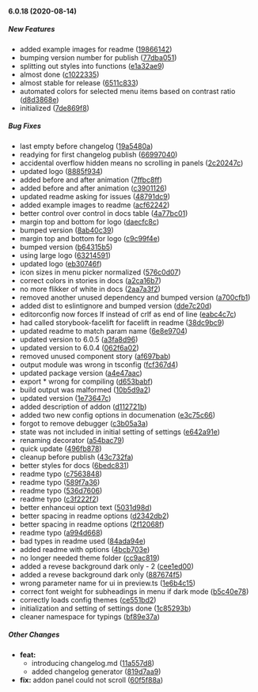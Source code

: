 #### 6.0.18 (2020-08-14)

##### New Features

*  added example images for readme ([19866142](https://github.com/IgorSzyporyn/storybook-facelift/commit/1986614231016d068d457d6ae1eac002b31b6260))
*  bumping version number for publish ([77dba051](https://github.com/IgorSzyporyn/storybook-facelift/commit/77dba0516bba09ae2ce679a78f0998a7d942b348))
*  splitting out styles into functions ([e1a32ae9](https://github.com/IgorSzyporyn/storybook-facelift/commit/e1a32ae9585c1673c511ada584e4c613bc82cbe2))
*  almost done ([c1022335](https://github.com/IgorSzyporyn/storybook-facelift/commit/c102233522edfc42301c1562bb34540a922336c5))
*  almost stable for release ([6511c833](https://github.com/IgorSzyporyn/storybook-facelift/commit/6511c833c597d251ccc809483a512899a118ab7c))
*  automated colors for selected menu items based on contrast ratio ([d8d3868e](https://github.com/IgorSzyporyn/storybook-facelift/commit/d8d3868ef10851ed432d367342ec32806fd2f2a1))
*  initialized ([7de869f8](https://github.com/IgorSzyporyn/storybook-facelift/commit/7de869f8226f1e32de754a5b3498e135498a6263))

##### Bug Fixes

*  last empty before changelog ([19a5480a](https://github.com/IgorSzyporyn/storybook-facelift/commit/19a5480a0d43ae239c65b6641bd075c278898d58))
*  readying for first changelog publish ([66997040](https://github.com/IgorSzyporyn/storybook-facelift/commit/669970408042eae189b60c1362c0be7d01de2c51))
*  accidental overflow hidden means no scrolling in panels ([2c20247c](https://github.com/IgorSzyporyn/storybook-facelift/commit/2c20247cddb933c50bdffcea88dd910c2514734e))
*  updated logo ([8885f934](https://github.com/IgorSzyporyn/storybook-facelift/commit/8885f934418370aee588a1c5094f61e94a1a2541))
*  added before and after animation ([7ffbc8ff](https://github.com/IgorSzyporyn/storybook-facelift/commit/7ffbc8ff7fba0f56cf2dc0fc20d9bf6e9fda6036))
*  added before and after animation ([c3901126](https://github.com/IgorSzyporyn/storybook-facelift/commit/c39011261ca4f083e4221f49ad36948434ab5f7e))
*  updated readme asking for issues ([48791dc9](https://github.com/IgorSzyporyn/storybook-facelift/commit/48791dc91e0b6bdcd1abd495b9367bec395359d4))
*  added example images to readme ([acf62242](https://github.com/IgorSzyporyn/storybook-facelift/commit/acf62242e0219888514cd479d2773e39447b00c9))
*  better control over control in docs table ([4a77bc01](https://github.com/IgorSzyporyn/storybook-facelift/commit/4a77bc01fe81faec82ef66653684d18326339544))
*  margin top and bottom for logo ([daecfc8c](https://github.com/IgorSzyporyn/storybook-facelift/commit/daecfc8c841b454317222f6ed472bf2db842ff8b))
*  bumped version ([8ab40c39](https://github.com/IgorSzyporyn/storybook-facelift/commit/8ab40c39e9593ce9eeff992896d26d8c2e6d7d89))
*  margin top and bottom for logo ([c9c99f4e](https://github.com/IgorSzyporyn/storybook-facelift/commit/c9c99f4eaa4c89eb0a6bced70d35a06e8bea8ccf))
*  bumped version ([b64315b5](https://github.com/IgorSzyporyn/storybook-facelift/commit/b64315b5b021d6d2b3c61446eb998eb51106bf98))
*  using large logo ([63214591](https://github.com/IgorSzyporyn/storybook-facelift/commit/63214591a837ee6ebe7ed4cb56e4959599fd4f01))
*  updated logo ([eb30746f](https://github.com/IgorSzyporyn/storybook-facelift/commit/eb30746fbec6848bc72eaa8a471e0daf78762c8a))
*  icon sizes in menu picker normalized ([576c0d07](https://github.com/IgorSzyporyn/storybook-facelift/commit/576c0d077be84c0b86261dfe1b980dbea9cd7edc))
*  correct colors in stories in docs ([a2ca16b7](https://github.com/IgorSzyporyn/storybook-facelift/commit/a2ca16b77904b23c78cf4d34938b9e6c39326c01))
*  no more flikker of white in docs ([2aa7a3f2](https://github.com/IgorSzyporyn/storybook-facelift/commit/2aa7a3f22f4aaeb88361dd3a8991dbf01ba5f76a))
*  removed another unused dependency and bumped version ([a700cfb1](https://github.com/IgorSzyporyn/storybook-facelift/commit/a700cfb14270f33cf1ec4c24dae6d0542549d874))
*  added dist to eslintignore and bumped version ([dde7c20d](https://github.com/IgorSzyporyn/storybook-facelift/commit/dde7c20d2fffa050a93f8059ee6f9ca363c1da8b))
*  editorconfig now forces lf instead of crlf as end of line ([eabc4c7c](https://github.com/IgorSzyporyn/storybook-facelift/commit/eabc4c7c07456e9295db59ae5a2e25492e65f083))
*  had called storybook-facelift for facelift in readme ([38dc9bc9](https://github.com/IgorSzyporyn/storybook-facelift/commit/38dc9bc974d295c703d22f504eb195897e5be5bb))
*  updated readme to match param name ([6e8e9704](https://github.com/IgorSzyporyn/storybook-facelift/commit/6e8e9704511285a65dd9c5228b5766f1541e56ca))
*  updated version to 6.0.5 ([a3fa8d96](https://github.com/IgorSzyporyn/storybook-facelift/commit/a3fa8d96a94ad4992f61317f6cc7f15bbf3a218d))
*  updated version to 6.0.4 ([062f6a02](https://github.com/IgorSzyporyn/storybook-facelift/commit/062f6a02d96130dfa7940ed755b445b2043ed907))
*  removed unused component story ([af697bab](https://github.com/IgorSzyporyn/storybook-facelift/commit/af697babd34366cc2d842d6fc23fbf32e27e9de9))
*  output module was wrong in tsconfig ([fcf367d4](https://github.com/IgorSzyporyn/storybook-facelift/commit/fcf367d4fe14cd14fde585d21ecaa8fe5ade6bf9))
*  updated package version ([a4e47aac](https://github.com/IgorSzyporyn/storybook-facelift/commit/a4e47aace64769e0d324b05f0ded91c93205acd1))
*  export * wrong for compiling ([d653babf](https://github.com/IgorSzyporyn/storybook-facelift/commit/d653babf49b5be9ea3e910d4b0739fb760c05fc0))
*  build output was malformed ([10b5d9a2](https://github.com/IgorSzyporyn/storybook-facelift/commit/10b5d9a2bda265662737f49befbc02d289e59599))
*  updated version ([1e73647c](https://github.com/IgorSzyporyn/storybook-facelift/commit/1e73647cbd132c704c8a9cf7eb915f01721eef74))
*  added description of addon ([d112721b](https://github.com/IgorSzyporyn/storybook-facelift/commit/d112721b6fd98ae4cbe0bb4b6d3dab141cffebb0))
*  added two new config options in documenation ([e3c75c66](https://github.com/IgorSzyporyn/storybook-facelift/commit/e3c75c668e2fdbd7256972f83dac31070dc9554d))
*  forgot to remove debugger ([c3b05a3a](https://github.com/IgorSzyporyn/storybook-facelift/commit/c3b05a3a2123c08941a94cfa2eaecefb15e5c83b))
*  state was not included in initial setting of settings ([e642a91e](https://github.com/IgorSzyporyn/storybook-facelift/commit/e642a91e273438bd889fcd4bfbdaf211936bb831))
*  renaming decorator ([a54bac79](https://github.com/IgorSzyporyn/storybook-facelift/commit/a54bac794fbaf2883f04c60634c41b804cb90b19))
*  quick update ([496fb878](https://github.com/IgorSzyporyn/storybook-facelift/commit/496fb8782962de05f56a9e5464f6aedf2b4dd1ab))
*  cleanup before publish ([43c732fa](https://github.com/IgorSzyporyn/storybook-facelift/commit/43c732fa875d1d720e8d77fe7d7d1ec38e7b720a))
*  better styles for docs ([6bedc831](https://github.com/IgorSzyporyn/storybook-facelift/commit/6bedc83171945115ae4de85bc3e085621929dce8))
*  readme typo ([c7563848](https://github.com/IgorSzyporyn/storybook-facelift/commit/c7563848e5c851cd7ef1a7c0ce0b0aba1e99181c))
*  readme typo ([589f7a36](https://github.com/IgorSzyporyn/storybook-facelift/commit/589f7a369c5062ee8ee2720e5e14edf277e0ee76))
*  readme typo ([536d7606](https://github.com/IgorSzyporyn/storybook-facelift/commit/536d7606a2af7e03d7900c735d022001515adf39))
*  readme typo ([c3f222f2](https://github.com/IgorSzyporyn/storybook-facelift/commit/c3f222f23cde697d8691386b38fe654cbae6de08))
*  better enhanceui option text ([5031d98d](https://github.com/IgorSzyporyn/storybook-facelift/commit/5031d98d1bc2fea279c313f092b13aae26093e82))
*  better spacing in readme options ([d2342db2](https://github.com/IgorSzyporyn/storybook-facelift/commit/d2342db284b68d05e61dfedf94100cf1034ac453))
*  better spacing in readme options ([2f12068f](https://github.com/IgorSzyporyn/storybook-facelift/commit/2f12068f8cc6b69caf71bb6cb1550ea61df901d5))
*  readme typo ([a994d668](https://github.com/IgorSzyporyn/storybook-facelift/commit/a994d668463d460f67273479656fac53ede4bb90))
*  bad types in readme used ([84ada94e](https://github.com/IgorSzyporyn/storybook-facelift/commit/84ada94e9eb2d2d6d45158efd6debed3a007b852))
*  added readme with options ([4bcb703e](https://github.com/IgorSzyporyn/storybook-facelift/commit/4bcb703e204ac866abd2442803271ad877cc174e))
*  no longer needed theme folder ([cc9ac819](https://github.com/IgorSzyporyn/storybook-facelift/commit/cc9ac8192cb99c78303d6cc2b7f2e9b113b76421))
*  added a revese background dark only - 2 ([cee1ed00](https://github.com/IgorSzyporyn/storybook-facelift/commit/cee1ed008aff1392d7784a5b2c5f6ce72e200fd9))
*  added a revese background dark only ([887674f5](https://github.com/IgorSzyporyn/storybook-facelift/commit/887674f5fda0d20f0243f15e709e8bf2db4f5716))
*  wrong parameter name for ui in preview.ts ([1e6b4c15](https://github.com/IgorSzyporyn/storybook-facelift/commit/1e6b4c155bed11a2851d2e997cc3449b1e9e5a35))
*  correct font weight for subheadings in menu if dark mode ([b5c40e78](https://github.com/IgorSzyporyn/storybook-facelift/commit/b5c40e78a9a4eaf04a2c6ec3416d34834e2a477c))
*  correctly loads config themes ([ce551bd2](https://github.com/IgorSzyporyn/storybook-facelift/commit/ce551bd2d6dde8908a074c4aaee85eb9ce26ec85))
*  initialization and setting of settings done ([1c85293b](https://github.com/IgorSzyporyn/storybook-facelift/commit/1c85293bd287e5bcc81fba7f2c6e5b2346b337d0))
*  cleaner namespace for typings ([bf89e37a](https://github.com/IgorSzyporyn/storybook-facelift/commit/bf89e37a039a9d46cd940b6f812d8433f405a66b))

##### Other Changes

* **feat:**
  *  introducing changelog.md ([11a557d8](https://github.com/IgorSzyporyn/storybook-facelift/commit/11a557d88acf1dd0d9ecbd8c6ecbfe6e4fe63de9))
  *  added changelog generator ([819d7aa9](https://github.com/IgorSzyporyn/storybook-facelift/commit/819d7aa959cfb558bb37b7ac529141cb423357cb))
* **fix:**  addon panel could not scroll ([60f5f88a](https://github.com/IgorSzyporyn/storybook-facelift/commit/60f5f88af5cfd411e97ec2325de85e02c228b3e9))


